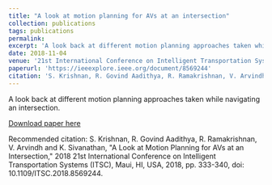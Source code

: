 ```yaml
---
title: "A look at motion planning for AVs at an intersection"
collection: publications
tags: publications
permalink: 
excerpt: 'A look back at different motion planning approaches taken while navigating an intersection.'
date: 2018-11-04
venue: '21st International Conference on Intelligent Transportation Systems (ITSC)'
paperurl: 'https://ieeexplore.ieee.org/document/8569244'
citation: 'S. Krishnan, R. Govind Aadithya, R. Ramakrishnan, V. Arvindh and K. Sivanathan, "A Look at Motion Planning for AVs at an Intersection," 2018 21st International Conference on Intelligent Transportation Systems (ITSC), Maui, HI, USA, 2018, pp. 333-340, doi: 10.1109/ITSC.2018.8569244.'
---
```

A look back at different motion planning approaches taken while navigating an intersection.

[Download paper here](https://ieeexplore.ieee.org/document/8569244)

Recommended citation: S. Krishnan, R. Govind Aadithya, R. Ramakrishnan, V. Arvindh and K. Sivanathan, "A Look at Motion Planning for AVs at an Intersection," 2018 21st International Conference on Intelligent Transportation Systems (ITSC), Maui, HI, USA, 2018, pp. 333-340, doi: 10.1109/ITSC.2018.8569244.

